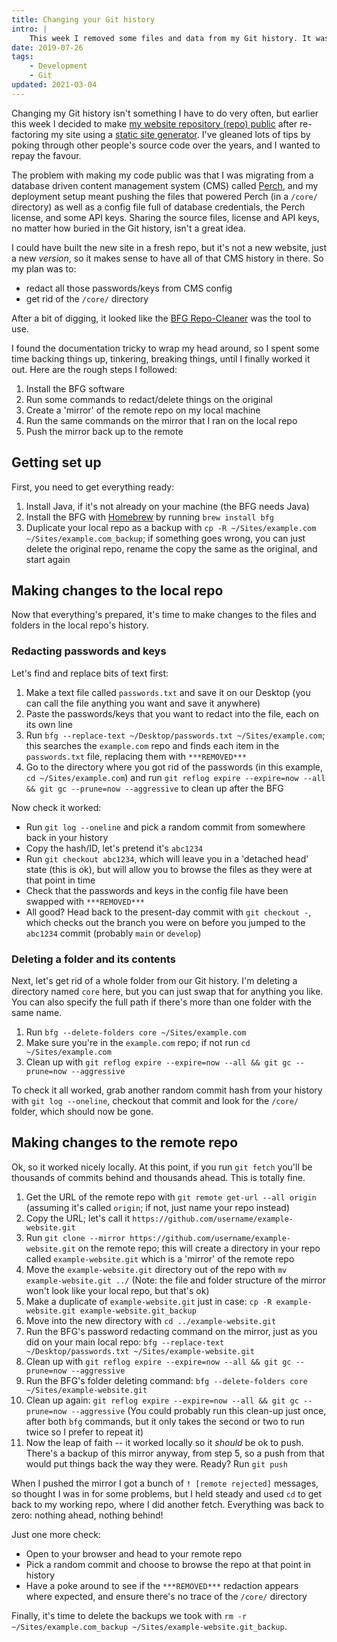 ```yaml
---
title: Changing your Git history
intro: |
    This week I removed some files and data from my Git history. It was a bit of a learning curve, but here's how I did it, step by step.
date: 2019-07-26
tags:
    - Development
    - Git
updated: 2021-03-04
---
```


Changing my Git history isn't something I have to do very often, but earlier this week I decided to make [my website repository (repo) public](https://github.com/tempertemper/tempertemper.net) after re-factoring my site using a [static site generator](https://www.11ty.dev). I've gleaned lots of tips by poking through other people's source code over the years, and I wanted to repay the favour.

The problem with making my code public was that I was migrating from a database driven content management system (CMS) called [Perch](https://grabaperch.com), and my deployment setup meant pushing the files that powered Perch (in a `/core/` directory) as well as a config file full of database credentials, the Perch license, and some API keys. Sharing the source files, license and API keys, no matter how buried in the Git history, isn't a great idea.

I could have built the new site in a fresh repo, but it's not a new website, just a new *version*, so it makes sense to have all of that CMS history in there. So my plan was to:

- redact all those passwords/keys from CMS config
- get rid of the `/core/` directory

After a bit of digging, it looked like the [BFG Repo-Cleaner](https://rtyley.github.io/bfg-repo-cleaner/) was the tool to use.

I found the documentation tricky to wrap my head around, so I spent some time backing things up, tinkering, breaking things, until I finally worked it out. Here are the rough steps I followed:

1. Install the BFG software
2. Run some commands to redact/delete things on the original
3. Create a 'mirror' of the remote repo on my local machine
4. Run the same commands on the mirror that I ran on the local repo
5. Push the mirror back up to the remote


## Getting set up

First, you need to get everything ready:

1. Install Java, if it's not already on your machine (the BFG needs Java)
2. Install the BFG with [Homebrew](https://brew.sh) by running `brew install bfg`
3. Duplicate your local repo as a backup with `cp -R ~/Sites/example.com ~/Sites/example.com_backup`; if something goes wrong, you can just delete the original repo, rename the copy the same as the original, and start again


## Making changes to the local repo

Now that everything's prepared, it's time to make changes to the files and folders in the local repo's history.

### Redacting passwords and keys

Let's find and replace bits of text first:

1. Make a text file called `passwords.txt` and save it on our Desktop (you can call the file anything you want and save it anywhere)
2. Paste the passwords/keys that you want to redact into the file, each on its own line
3. Run `bfg --replace-text ~/Desktop/passwords.txt ~/Sites/example.com`; this searches the `example.com` repo and finds each item in the `passwords.txt` file, replacing them with `***REMOVED***`
4. Go to the directory where you got rid of the passwords (in this example, `cd ~/Sites/example.com`) and run `git reflog expire --expire=now --all && git gc --prune=now --aggressive` to clean up after the BFG

Now check it worked:

- Run `git log --oneline` and pick a random commit from somewhere back in your history
- Copy the hash/ID, let's pretend it's `abc1234`
- Run `git checkout abc1234`, which will leave you in a 'detached head' state (this is ok), but will allow you to browse the files as they were at that point in time
- Check that the passwords and keys in the config file have been swapped with `***REMOVED***`
- All good? Head back to the present-day commit with `git checkout -`, which checks out the branch you were on before you jumped to the `abc1234` commit (probably `main` or `develop`)

### Deleting a folder and its contents

Next, let's get rid of a whole folder from our Git history. I'm deleting a directory named `core` here, but you can just swap that for anything you like. You can also specify the full path if there's more than one folder with the same name.

1. Run `bfg --delete-folders core ~/Sites/example.com`
2. Make sure you're in the `example.com` repo; if not run `cd ~/Sites/example.com`
3. Clean up with `git reflog expire --expire=now --all && git gc --prune=now --aggressive`

To check it all worked, grab another random commit hash from your history with `git log --oneline`, checkout that commit and look for the `/core/` folder, which should now be gone.


## Making changes to the remote repo

Ok, so it worked nicely locally. At this point, if you run `git fetch` you'll be thousands of commits behind and thousands ahead. This is totally fine.

1. Get the URL of the remote repo with `git remote get-url --all origin` (assuming it's called `origin`; if not, just name your repo instead)
2. Copy the URL; let's call it `https://github.com/username/example-website.git`
3. Run `git clone --mirror https://github.com/username/example-website.git` on the remote repo; this will create a directory in your repo called `example-website.git` which is a 'mirror' of the remote repo
4. Move the `example-website.git` directory out of the repo with `mv example-website.git ../` (Note: the file and folder structure of the mirror won't look like your local repo, but that's ok)
5. Make a duplicate of `example-website.git` just in case: `cp -R example-website.git example-website.git_backup`
6. Move into the new directory with `cd ../example-website.git`
7. Run the BFG's password redacting command on the mirror, just as you did on your main local repo: `bfg --replace-text ~/Desktop/passwords.txt ~/Sites/example-website.git`
8. Clean up with `git reflog expire --expire=now --all && git gc --prune=now --aggressive`
9. Run the BFG's folder deleting command: `bfg --delete-folders core ~/Sites/example-website.git`
10. Clean up again: `git reflog expire --expire=now --all && git gc --prune=now --aggressive` (You could probably run this clean-up just once, after both `bfg` commands, but it only takes the second or two to run twice so I prefer to repeat it)
11. Now the leap of faith -- it worked locally so it *should* be ok to push. There's a backup of this mirror anyway, from step 5, so a push from that would put things back the way they were. Ready? Run `git push`

When I pushed the mirror I got a bunch of `! [remote rejected]` messages, so thought I was in for some problems, but I held steady and used `cd` to get back to my working repo, where I did another fetch. Everything was back to zero: nothing ahead, nothing behind!

Just one more check:

- Open to your browser and head to your remote repo
- Pick a random commit and choose to browse the repo at that point in history
- Have a poke around to see if the `***REMOVED***` redaction appears where expected, and ensure there's no trace of the `/core/` directory

Finally, it's time to delete the backups we took with `rm -r ~/Sites/example.com_backup ~/Sites/example-website.git_backup`.
